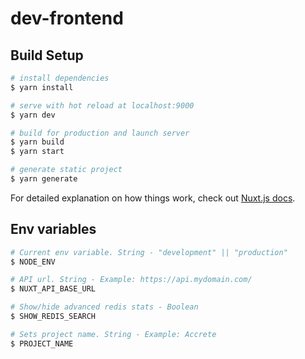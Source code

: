 # dev-frontend

## Build Setup

```bash
# install dependencies
$ yarn install

# serve with hot reload at localhost:9000
$ yarn dev

# build for production and launch server
$ yarn build
$ yarn start

# generate static project
$ yarn generate
```

For detailed explanation on how things work, check out [Nuxt.js docs](https://nuxtjs.org).


## Env variables
```bash
# Current env variable. String - "development" || "production"
$ NODE_ENV

# API url. String - Example: https://api.mydomain.com/
$ NUXT_API_BASE_URL

# Show/hide advanced redis stats - Boolean
$ SHOW_REDIS_SEARCH

# Sets project name. String - Example: Accrete
$ PROJECT_NAME
```

##

